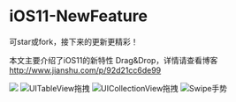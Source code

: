 # iOS11-NewFeature


可star或fork，接下来的更新更精彩！

本文主要介绍了iOS11的新特性 Drag&Drop，详情请查看博客 http://www.jianshu.com/p/92d21cc6de99

![](https://github.com/PengfeiWang666/iOS11-NewFeature/blob/master/guide0%402x.png)
![UITableView拖拽](https://github.com/PengfeiWang666/iOS11-NewFeature/blob/master/guide1.gif)
![UICollectionView拖拽](https://github.com/PengfeiWang666/iOS11-NewFeature/blob/master/guide2.gif)
![Swipe手势](https://github.com/PengfeiWang666/iOS11-NewFeature/blob/master/guide3.gif)

